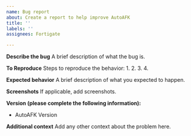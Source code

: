 ```yaml
---
name: Bug report
about: Create a report to help improve AutoAFK
title: ''
labels: ''
assignees: Fortigate

---
```


**Describe the bug**
A brief description of what the bug is.

**To Reproduce**
Steps to reproduce the behavior:
1. 
2. 
3. 
4. 

**Expected behavior**
A brief description of what you expected to happen.

**Screenshots**
If applicable, add screenshots.

**Version (please complete the following information):**
 - AutoAFK Version

**Additional context**
Add any other context about the problem here.

